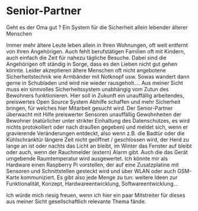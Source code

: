 # Senior-Partner
Geht es der Oma gut ? Ein System für die Sicherheit allein lebender älterer Menschen

Immer mehr ältere Leute leben allein in Ihren Wohnungen, oft weit entfernt von Ihren Angehörigen. Auch fehlt berufstätigen Familien oft mit Kindern,
auch einfach die Zeit für nahezu tägliche Besuche.
Dabei sind die Angehörigen oft ständig in Sorge, dass es den Lieben nicht gut gehen könnte. 
Leider akzeptieren ältere Menschen oft nicht angebotene Sicherheitstechnik wie Armbänder mit Notknopf usw.
Sowas wandert dann gerne in Schubladen und wird nie wieder rausgeholt....
Aus meiner Sicht muss ein sinnvolles Sicherheitssystem unabhängig vom Zutun des Bewohners funktionieren.
Hier soll in Zukunft ein unauffällig arbeitendes, preiswertes Open Source System Abhilfe schaffen und mehr Sicherheit bringen, für welches hier Mitarbeit gesucht wird.
Der Senior-Partner überwacht mit Hilfe preiswerter Sensoren unauffällig Gewohnheiten der Bewohner (natürlicher unter strikter Einhaltung des Datenschutzes, es wird 
nichts protokolliert oder nach 
draußen gegeben) und meldet sich, wenn er gravierende Veränderungen entdeckt, also wenn z.B. die Badtür oder die Kühlschranktür längere Zeit nicht geöffnet / geschlossen
wird, der Herd zu lange an ist oder nachts das Licht an bleibt, im Winter das Fenster auf bleibt oder auch, wenn der Rauchmelder (extern) Alarm gibt. Auch die das Gerät
umgebende Raumtemperatur wird ausgewertet.
Ich könnte mir als Hardware einen Raspberry Pi vorstellen, der auf eine Zusatzplatine mit Sensoren und Schnittstellen gesteckt wird und über WLAN oder auch GSM-Karte 
kommuniziert.
Es gibt also jede Menge zu tun: weitere Ideen zur Funktionalität, Konzept, Hardwareentwicklung, Softwareentwicklung...

Ich würde mich riesig freuen, wenn ich hier ein paar Mitstreiter für dieses aus meiner Sicht gesellschaftlich relevante Thema fände.
